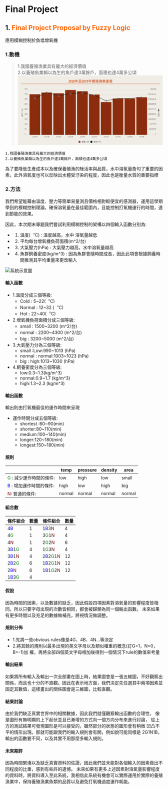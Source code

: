# Final Project

## 1. <font color=#FF6600> Final Project Proposal by Fuzzy Logic</font>

應用模糊控制於魚塭增氧機

### 1.動機

>1.我國養殖漁業具有龐大的經濟價值  
>2.以養殖魚業賴以為生的魚戶達3萬餘戶，面積也達4萬多公頃
![養殖漁業產值](https://github.com/whitewhit/NTU_Intelligent_Control_final_project/blob/main/fuzzy%E5%9C%96%E7%89%87/%E8%9E%A2%E5%B9%95%E6%93%B7%E5%8F%96%E7%95%AB%E9%9D%A2%202022-10-06%20003238.png)

    1.我國養殖漁業具有龐大的經濟價值
    2.以養殖魚業賴以為生的魚戶達3萬餘戶，面積也達4萬多公頃

為了要降低生產成本以及確保養殖漁的矬活率與品質，水中溶氧量詹句了重要的因素，此外溶氧度也可以反映出水體受汙染的程度，因此也是衡量水質的重要指標

### 2.方法

我們希望能藉由溫度、壓力等簡單易量測且價格相對較便宜的感測器，運用這學期學到的模糊控制理論，確保溶氧量在最佳範圍內，且能控制打氧機運行的時間，達到節能的效果。

因此，本次期末專題我們嘗試利用模糊控制的架構以四個輸入函數分別為:

+ 1. 溫度(︒C) : 溫度越高，水中 溶氧量越低  
+ 2. 平均每台增氧機負荷面積(m^2/台)  
+ 3. 大氣壓力(hPa) : 大氣壓力越高，水中溶氧量越高
+ 4. 魚群飼養密度(kg/m^3) : 因為魚群會隨時間成長，因此此項會根據飼養時間推測其平均重量來更改輸入  
  
![系統示意圖](https://drive.google.com/drive/u/0/folders/1zuA4AZa-neyXKk6NJH9dMgpt5Tn1IPlD)

#### 輸入函數

+ 1.溫度分成三個等級:  
  + Cold : 5~22(︒C)  
  + Normal : 12~32 (︒C)  
  + Hot : 22~40(︒C)
+ 2.增氧機負荷面積分成三個等級:  
  + small : 1500~3200 (m^2/台)  
  + normal : 2200~4300 (m^2/台)  
  + big : 3200~5000 (m^2/台)
+ 3.大氣壓力分為三個等級:  
  + small :Low:990~1013  (hPa)  
  + normal : normal:1003~1023 (hPa)  
  + big : high:1013~1030 (hPa)  
+ 4.飼養密度分為三個等級:  
  + low:0.3~1.3(kg/m^3)  
  + normal:0.9~1.7 (kg/m^3)  
  + high:1.3~2.3 (kg/m^3)  

#### 輸出函數

輸出則由打氧機最佳的運作時間來呈現

+ 運作時間分成五個等級:
  + shortest :60~90(min)
  + shorter:80~110(min)
  + medium:100~140(min)
  + longer:120~180(min)
  + longest:150~180(min)

#### 規則

| | temp | pressure | density | area |
| -------- | -------- | -------- | -------- | -------- |
| <font color=#008000>G</font> : 減少運作時間的條件: | low | high | low | small |
| <font color=#0000FF>B</font> : 增加運作時間的條件: | high | low | high | big |
| <font color=#800000>N</font>: 普通的條件:| normal | normal | normal | normal |

#### 組合數

|條件組合|數量|條件組合|數量|
| -------- | -------- | -------- | -------- |
| 4<font color=#0000FF>B</font> | 1 | 1<font color=#0000FF>B</font>3<font color=#800000>N</font> | 4 |
| 4<font color=#008000>G</font> | 1 | 3<font color=#008000>G</font>1<font color=#800000>N</font> | 4 |
| 4<font color=#800000>N</font> | 1 | 2<font color=#008000>G</font>2<font color=#800000>N</font> | 6 |
| 3<font color=#0000FF>B</font>1<font color=#008000>G</font> | 4 | 1<font color=#008000>G</font>3<font color=#800000>N</font> | 4 |
| 3<font color=#0000FF>B</font>1<font color=#800000>N</font> | 4 | 2<font color=#0000FF>B</font>2<font color=#008000>G</font>1<font color=#800000>N</font> | 12 |
| 2<font color=#0000FF>B</font>2<font color=#008000>G</font> | 6 | 1<font color=#0000FF>B</font>2<font color=#008000>G</font>1<font color=#800000>N</font> | 12 |
| 2<font color=#0000FF>B</font><font color=#800000>N</font> | 6 | 1<font color=#0000FF>B</font>1<font color=#008000>G</font>2<font color=#800000>N</font> | 12 |
| 1<font color=#0000FF>B</font>3<font color=#008000>G</font> | 4 |  |  |

#### 假設

因為時間的因素，以及數據的缺乏，因此假設四項因素對溶氧量的影響程度皆相同，所以只要字母出現的次數皆相同，都會被歸類為同一個輸出函數。
未來如果有更多時間以及充足的數據做補充，將視情況做調整。

#### 規則分佈

+ 1.先將一些obvious rules像是4G、4B、4N…等決定
+ 2.將其餘的規則以最多出現的英文字母以及類似權重的概念(訂G=1，N=0，B=-1)加   權，再將全部四個英文字母相加後得到一個情況下rule的數值來考量

#### 輸出結果

如果將所有輸入及輸出一次全部畫在圖上時，結果圖會是一張五維圖，不好觀察出關係，而且也十分的不直觀。因此在表示地方面，我們決定先任選其中兩項因素並固定其數值，這樣畫出的關係圖會是三維圖，比較直觀。

#### 結果討論

由於我們缺乏真實世界中的相關數據，因此我們就僅觀察輸出函數的合理性，
像是圖形有無明顯的上下起伏並且已漸增的方式向一個方向分布來進行討論，
從上方的測試結果可發現圖形是可以接受的，雖然部分的狀態的圖形會有稍微
凹凸不平的情形出現。那就可能跟我們的輸入規則會有關，例如說可能同樣是
2G1N1B，輸出的函數要不同，以及其實不用那麼多輸入規則。

#### 未來期許

因為時間緊湊以及缺乏真實資料的佐證，因此我們並未能對各個輸入的因素做出不同程度的比重，感到有些許的遺憾。
未來如果有更多上述因素對溶氧量影響程度的資料時，將資料導入至此系統，我相信此系統有機會可以實際運用於實際的養殖漁業中，保持養殖漁業魚類的品質以及避免打氧機過度運作耗能。
